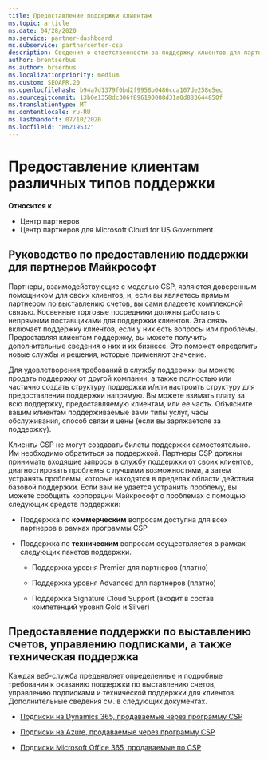 ```yaml
---
title: Предоставление поддержки клиентам
ms.topic: article
ms.date: 04/28/2020
ms.service: partner-dashboard
ms.subservice: partnercenter-csp
description: Сведения о ответственности за поддержку клиентов для партнеров в программе CSP.
author: brentserbus
ms.author: brserbus
ms.localizationpriority: medium
ms.custom: SEOAPR.20
ms.openlocfilehash: b94a7d1379f0bd2f9958b0486cca107de258e5ec
ms.sourcegitcommit: 13b0e1358dc306f896190088d31a0d883644850f
ms.translationtype: MT
ms.contentlocale: ru-RU
ms.lasthandoff: 07/10/2020
ms.locfileid: "86219532"
---
```

# <a name="providing-different-types-of-support-to-your-customers"></a>Предоставление клиентам различных типов поддержки

**Относится к**

-  Центр партнеров
-  Центр партнеров для Microsoft Cloud for US Government


## <a name="microsoft-partner-support-guidance"></a>Руководство по предоставлению поддержки для партнеров Майкрософт

Партнеры, взаимодействующие с моделью CSP, являются доверенным помощником для своих клиентов, и, если вы являетесь прямым партнером по выставлению счетов, вы сами владеете комплексной связью. Косвенные торговые посредники должны работать с непрямыми поставщиками для поддержки клиентов. Эта связь включает поддержку клиентов, если у них есть вопросы или проблемы. Предоставляя клиентам поддержку, вы можете получить дополнительные сведения о них и их бизнесе. Это поможет определить новые службы и решения, которые применяют значение.

Для удовлетворения требований в службу поддержки вы можете продать поддержку от другой компании, а также полностью или частично создать структуру поддержки и/или настроить структуру для предоставления поддержки напрямую. Вы можете взимать плату за всю поддержку, предоставляемую клиентам, или ее часть. Объясните вашим клиентам поддерживаемые вами типы услуг, часы обслуживания, способ связи и цены (если вы заряжаетсяе за поддержку).

Клиенты CSP не могут создавать билеты поддержки самостоятельно. Им необходимо обратиться за поддержкой. Партнеры CSP должны принимать входящие запросы в службу поддержки от своих клиентов, диагностировать проблемы с лучшими возможностями, а затем устранять проблемы, которые находятся в пределах области действия базовой поддержки. Если вам не удается устранить проблему, вы можете сообщить корпорации Майкрософт о проблемах с помощью следующих средств поддержки:

- Поддержка по **коммерческим** вопросам доступна для всех партнеров в рамках программы CSP

- Поддержка по **техническим** вопросам осуществляется в рамках следующих пакетов поддержки.

    - Поддержка уровня Premier для партнеров (платно)

    - Поддержка уровня Advanced для партнеров (платно)

    - Поддержка Signature Cloud Support (входит в состав компетенций уровня Gold и Silver)

## <a name="providing-billing-subscription-management-and-technical-support"></a>Предоставление поддержки по выставлению счетов, управлению подписками, а также техническая поддержка 

Каждая веб-служба предъявляет определенные и подробные требования к оказанию поддержки по выставлению счетов, управлению подписками и технической поддержки для клиентов. Дополнительные сведения см. в следующих документах.

- [Подписки на Dynamics 365, продаваемые через программу CSP](https://www.microsoftpartnercommunity.com/t5/CSP/Microsoft-Partner-Support-Guidance/m-p/5262#M30)

- [Подписки на Azure, продаваемые через программу CSP](https://www.microsoftpartnercommunity.com/t5/CSP/Microsoft-Partner-Support-Guidance/m-p/5263#M31)

- [Подписки Microsoft Office 365, продаваемые по CSP](https://www.microsoftpartnercommunity.com/t5/CSP/Microsoft-Partner-Support-Guidance/m-p/5264#M32)



 

 



